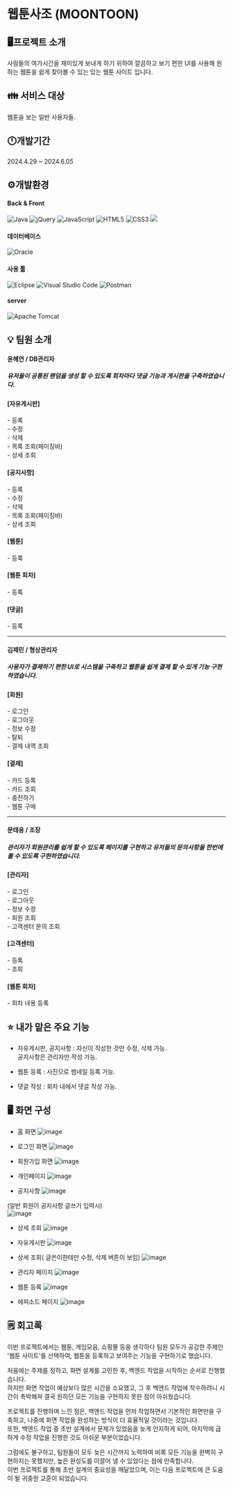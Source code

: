 # 웹툰사조 (MOONTOON)

## 🖥️프로젝트 소개
사람들의 여가시간을 재미있게 보내게 하기 위하여 깔끔하고 보기 편한 UI를 사용해 원하는 웹툰을 쉽게 찾아볼 수 있는 있는 웹툰 사이트 입니다.

## 👪 서비스 대상
웹툰을 보는 일반 사용자들.

## 🕛개발기간
2024.4.29 ~ 2024.6.05

##  ⚙️개발환경

<h4>Back & Front</h3>

![Java](https://img.shields.io/badge/java-%23ED8B00.svg?style=for-the-badge&logo=openjdk&logoColor=white)
![jQuery](https://img.shields.io/badge/jquery-%230769AD.svg?style=for-the-badge&logo=jquery&logoColor=white)
![JavaScript](https://img.shields.io/badge/javascript-%23323330.svg?style=for-the-badge&logo=javascript&logoColor=%23F7DF1E)
![HTML5](https://img.shields.io/badge/html5-%23E34F26.svg?style=for-the-badge&logo=html5&logoColor=white)
![CSS3](https://img.shields.io/badge/css3-%231572B6.svg?style=for-the-badge&logo=css3&logoColor=white)
<img src='https://img.shields.io/badge/MyBatis-000000?style=for-the-badge&logo=MyBatis&logoColor=white'>

<h4> 데이터베이스 </h4>

![Oracle](https://img.shields.io/badge/Oracle-F80000?style=for-the-badge&logo=oracle&logoColor=white)

<h4>사용 툴</h4>

![Eclipse](https://img.shields.io/badge/Eclipse-FE7A16.svg?style=for-the-badge&logo=Eclipse&logoColor=white)
![Visual Studio Code](https://img.shields.io/badge/Visual%20Studio%20Code-0078d7.svg?style=for-the-badge&logo=visual-studio-code&logoColor=white)
![Postman](https://img.shields.io/badge/Postman-FF6C37?style=for-the-badge&logo=postman&logoColor=white)

<h4>server </h4>

![Apache Tomcat](https://img.shields.io/badge/apache%20tomcat-%23F8DC75.svg?style=for-the-badge&logo=apache-tomcat&logoColor=black)
<br />

## 💡 팀원 소개
<h4>윤혜연 / DB관리자</h4>

<h5>
  유저들이 공통된 팬덤을 생성 할 수 있도록 회차마다 댓글 기능과 게시판을 구축하였습니다.
</h5>

<h4>[자유게시판]</h4>
<span>- 등록</span> <br />
<span>- 수정</span> <br />
<span>- 삭제</span> <br />
<span>- 목록 조회(페이징바)</span> <br />
<span>- 상세 조회</span> <br />
<h4>[공지사항]</h4>
<span>- 등록</span> <br />
<span>- 수정</span> <br />
<span>- 삭제</span> <br />
<span>- 목록 조회(페이징바)</span> <br />
<span>- 상세 조회</span> <br />
<h4>[웹툰]</h4>
<span>- 등록</span> <br />
<h4>[웹툰 회차]</h4>
<span>- 등록</span> <br />
<h4>[댓글]</h4>
<span>- 등록</span> <br />

***

<h4>김제민 / 형상관리자</h4>

<h5>
  사용자가 결제하기 편한 UI로 시스템을 구축하고 웹툰을 쉽게 결제 할 수 있게 기능 구현하였습니다.
</h5>

<h4>[회원]</h4>
<span>- 로그인</span> <br />
<span>- 로그아웃</span> <br />
<span>- 정보 수정</span> <br />
<span>- 탈퇴</span> <br />
<span>- 결제 내역 조회</span> <br />
<h4>[결제]</h4>
<span>- 카드 등록</span> <br />
<span>- 카드 조회</span> <br />
<span>- 충전하기</span> <br />
<span>- 웹툰 구매</span> <br />

***

<h4>문태웅 / 조장</h4>

<h5>
  관리자가 회원관리를 쉽게 할 수 있도록 페이지를 구현하고 유저들의 문의사항을 한번에 볼 수 있도록 구현하였습니다.
</h5>

<h4>[관리자]</h4>
<span>- 로그인</span> <br />
<span>- 로그아웃</span> <br />
<span>- 정보 수정</span> <br />
<span>- 회원 조회</span> <br />
<span>- 고객센터 문의 조회</span> <br />
<h4>[고객센터]</h4>
<span>- 등록</span> <br />
<span>- 조회</span> <br />
<h4>[웹툰 회차]</h4>
<span>- 회차 내용 등록</span> <br />

## ⭐ 내가 맡은 주요 기능
- 자유게시판, 공지사항 : 
자신이 작성한 것만 수정, 삭제 가능. <br />
공지사항은 관리자만 작성 가능.

- 웹툰 등록 :
사진으로 썸네일 등록 가능.

- 댓글 작성 :
회차 내에서 댓글 작성 가능.

## 🖥️ 화면 구성

- 홈 화면
![image](https://github.com/user-attachments/assets/4aea068d-a66d-405b-a403-4acb8eb400e8)

- 로그인 화면
![image](https://github.com/user-attachments/assets/f195b77f-0e5e-425c-95c6-021df50ba99e)

- 회원가입 화면
![image](https://github.com/user-attachments/assets/2a832da6-8702-4b0a-a6a4-8634ca7a8031)

- 개인페이지
![image](https://github.com/user-attachments/assets/f62bc26e-ec94-429f-a04f-7af0bddc7067)

- 공지사항
![image](https://github.com/user-attachments/assets/f5b06b9a-2f1e-4083-ac3e-401754934382)

(일반 회원이 공지사항 글쓰기 입력시) <br />
![image](https://github.com/user-attachments/assets/e10d76e7-a7e5-4613-a040-dbd8afc30393)

- 상세 조회
![image](https://github.com/user-attachments/assets/b3ee1a4c-0aa1-464c-ba71-23a57b90e8f5)

- 자유게시판
![image](https://github.com/user-attachments/assets/401c6eea-f12d-4d8c-aeab-fd81a70aa28e)
- 상세 조회( 글쓴이한테만 수정, 삭제 버튼이 보임)
![image](https://github.com/user-attachments/assets/c104349a-f4c8-48c9-a0d7-5e23c65fc800)

- 관리자 페이지
![image](https://github.com/user-attachments/assets/5c61f84f-837f-4587-87a7-857535eca02d)

- 웹툰 등록
![image](https://github.com/user-attachments/assets/b780db60-ff4f-4966-819b-b69a32e65c07)

- 에피소드 페이지
![image](https://github.com/user-attachments/assets/be6a40d0-b0af-4bc2-8379-cdfa03cd1e7e)

## 🗒️ 회고록
이번 프로젝트에서는  웹툰, 게임모음, 쇼핑몰 등을 생각하다 팀원 모두가 공감한 주제인 '웹툰 사이트'를 선택하여, 웹툰을 등록하고 보여주는 기능을 구현하기로 했습니다. <br />

처음에는 주제를 정하고, 화면 설계를 고민한 후, 백엔드 작업을 시작하는 순서로 진행했습니다. <br />
하지만 화면 작업이 예상보다 많은 시간을 소요했고, 그 후 백엔드 작업에 착수하려니 시간이 촉박해져 결국 원하던 모든 기능을 구현하지 못한 점이 아쉬웠습니다. <br />

프로젝트를 진행하며 느낀 점은, 백엔드 작업을 먼저 작업하면서 기본적인 화면만을 구축하고, 나중에 화면 작업을 완성하는 방식이 더 효율적일 것이라는 것입니다. <br />
또한, 백엔드 작업 중 초반 설계에서 문제가 있었음을 늦게 인지하게 되어, 마지막에 급하게 수정 작업을 진행한 것도 아쉬운 부분이었습니다. <br />

그럼에도 불구하고, 팀원들이 모두 늦은 시간까지 노력하여 비록 모든 기능을 완벽히 구현하지는 못했지만, 높은 완성도를 이끌어 낼 수 있었다는 점에 만족합니다. <br />
이번 프로젝트를 통해 초반 설계의 중요성을 깨달았으며, 이는 다음 프로젝트에 큰 도움이 될 귀중한 교훈이 되었습니다.
